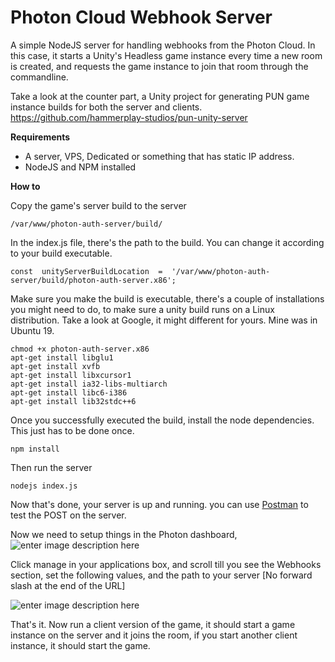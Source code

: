 # Photon Cloud Webhook Server
A simple NodeJS server for handling webhooks from the Photon Cloud. In this case, it starts a Unity's Headless game instance every time a new room is created, and requests the game instance to join that room through the commandline.

Take a look at the counter part, a Unity project for generating PUN game instance builds for both the server and clients.
https://github.com/hammerplay-studios/pun-unity-server

**Requirements**

 
 - A server, VPS, Dedicated or something that has static IP address.
 - NodeJS and NPM installed

**How to**

Copy the game's server build to the server

    /var/www/photon-auth-server/build/

In the index.js file, there's the path to the build. You can change it according to your build executable.

    const  unityServerBuildLocation  =  '/var/www/photon-auth-server/build/photon-auth-server.x86'; 

Make sure you make the build is executable, there's a couple of installations you might need to do, to make sure a unity build runs on a Linux distribution. Take a look at Google, it might different for yours. Mine was in Ubuntu 19.

    chmod +x photon-auth-server.x86
    apt-get install libglu1
    apt-get install xvfb
    apt-get install libxcursor1
    apt-get install ia32-libs-multiarch
    apt-get install libc6-i386
    apt-get install lib32stdc++6

Once you successfully executed the build, install the node dependencies. This just has to be done once.

    npm install

Then run the server

    nodejs index.js

Now that's done, your server is up and running. you can use [Postman](https://www.getpostman.com) to test the POST on the server.

Now we need to setup things in the Photon dashboard,  
![enter image description here](https://github.com/hammerplay-studios/pun-webhook-server/blob/docs/docs/images/application-manage.png?raw=true)

Click manage in your applications box, and scroll till you see the Webhooks section, set the following values, and the path to your server [No forward slash at the end of the URL]

![enter image description here](https://github.com/hammerplay-studios/pun-webhook-server/blob/docs/docs/images/webhooks.PNG?raw=true)

That's it. Now run a client version of the game, it should start a game instance on the server and it joins the room, if you start another client instance, it should start the game.





